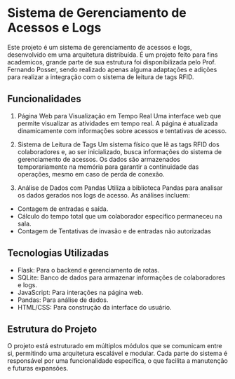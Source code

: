 # Sistema de Gerenciamento de Acessos e Logs
Este projeto é um sistema de gerenciamento de acessos e logs, desenvolvido em uma arquitetura distribuída. É um projeto feito para fins academicos, grande parte de sua estrutura foi disponibilizada pelo Prof. Fernando Posser, sendo realizado apenas alguma adaptações e adições para realizar a integração com o sistema de leitura de tags RFID.

## Funcionalidades
1. Página Web para Visualização em Tempo Real
Uma interface web que permite visualizar as atividades em tempo real. A página é atualizada dinamicamente com informações sobre acessos e tentativas de acesso.

2. Sistema de Leitura de Tags
Um sistema físico que lê as tags RFID dos colaboradores e, ao ser inicializado, busca informações do sistema de gerenciamento de acessos. Os dados são armazenados temporariamente na memória para garantir a continuidade das operações, mesmo em caso de perda de conexão.

3. Análise de Dados com Pandas
Utiliza a biblioteca Pandas para analisar os dados gerados nos logs de acesso. As análises incluem:
- Contagem de entradas e saída.
- Cálculo do tempo total que um colaborador específico permaneceu na sala.
- Contagem de Tentativas de invasão e de entradas não autorizadas

## Tecnologias Utilizadas
- Flask: Para o backend e gerenciamento de rotas.
- SQLite: Banco de dados para armazenar informações de colaboradores e logs.
- JavaScript: Para interações na página web.
- Pandas: Para análise de dados.
- HTML/CSS: Para construção da interface do usuário.
## Estrutura do Projeto
O projeto está estruturado em múltiplos módulos que se comunicam entre si, permitindo uma arquitetura escalável e modular. Cada parte do sistema é responsável por uma funcionalidade específica, o que facilita a manutenção e futuras expansões.

